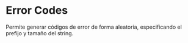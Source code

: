 # Error Codes
Permite generar códigos de error de forma aleatoria, especificando el prefijo y tamaño del string.
